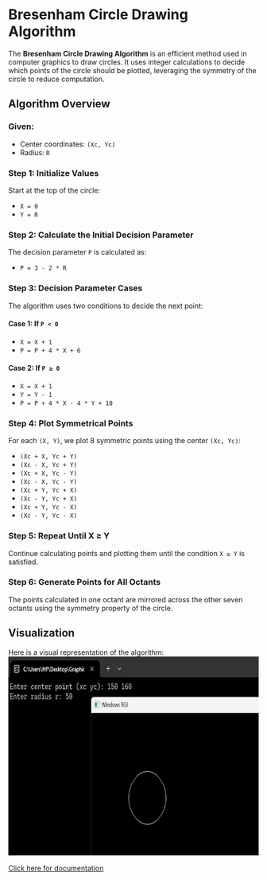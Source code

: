 # Bresenham Circle Drawing Algorithm

The **Bresenham Circle Drawing Algorithm** is an efficient method used in computer graphics to draw circles. It uses integer calculations to decide which points of the circle should be plotted, leveraging the symmetry of the circle to reduce computation.

## Algorithm Overview

### Given:
- Center coordinates: `(Xc, Yc)`
- Radius: `R`

### Step 1: Initialize Values

Start at the top of the circle:

- `X = 0`
- `Y = R`

### Step 2: Calculate the Initial Decision Parameter

The decision parameter `P` is calculated as:

- `P = 3 - 2 * R`

### Step 3: Decision Parameter Cases

The algorithm uses two conditions to decide the next point:

#### Case 1: If `P < 0`
- `X = X + 1`
- `P = P + 4 * X + 6`

#### Case 2: If `P ≥ 0`
- `X = X + 1`
- `Y = Y - 1`
- `P = P + 4 * X - 4 * Y + 10`

### Step 4: Plot Symmetrical Points

For each `(X, Y)`, we plot 8 symmetric points using the center `(Xc, Yc)`:

- `(Xc + X, Yc + Y)`
- `(Xc - X, Yc + Y)`
- `(Xc + X, Yc - Y)`
- `(Xc - X, Yc - Y)`
- `(Xc + Y, Yc + X)`
- `(Xc - Y, Yc + X)`
- `(Xc + Y, Yc - X)`
- `(Xc - Y, Yc - X)`

### Step 5: Repeat Until X ≥ Y

Continue calculating points and plotting them until the condition `X ≥ Y` is satisfied.

### Step 6: Generate Points for All Octants

The points calculated in one octant are mirrored across the other seven octants using the symmetry property of the circle.

## Visualization

Here is a visual representation of the algorithm:
<img src="output.png" height="400" weidth="400">


[Click here for documentation](https://drive.google.com/file/d/1xi3EISNZUvyKWysvu1nfjrlLNCk59zkq/view?usp=sharing)


